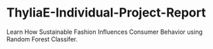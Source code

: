 # ThyliaE-Individual-Project-Report
Learn How Sustainable Fashion Influences Consumer Behavior using Random Forest Classifer. 
